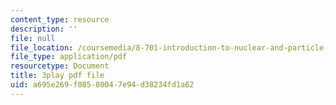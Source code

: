 ```yaml
---
content_type: resource
description: ''
file: null
file_location: /coursemedia/8-701-introduction-to-nuclear-and-particle-physics-fall-2020/a695e269f08580047e94d38234fd1a62_T-FQQVhPoNo.pdf
file_type: application/pdf
resourcetype: Document
title: 3play pdf file
uid: a695e269-f085-8004-7e94-d38234fd1a62
---
```

